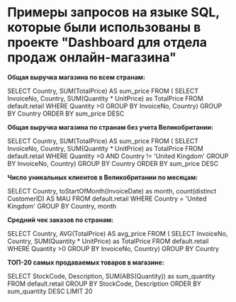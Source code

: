 # Примеры запросов на языке SQL, которые были использованы в проекте "Dashboard для отдела продаж онлайн-магазина"

**Общая выручка магазина по всем странам:**

SELECT
    Country,
    SUM(TotalPrice) AS sum_price
FROM (
    SELECT
    InvoiceNo,
    Country,
    SUM(Quantity * UnitPrice) as TotalPrice
    FROM default.retail
    WHERE Quantity >0
    GROUP BY InvoiceNo, Country)
GROUP BY Country
ORDER BY sum_price DESC

**Общая выручка магазина по странам без учета Великобритании:**

SELECT
    Country,
    SUM(TotalPrice) AS sum_price
FROM (
    SELECT
    InvoiceNo,
    Country,
    SUM(Quantity * UnitPrice) as TotalPrice
    FROM default.retail
    WHERE Quantity >0 AND Country != 'United Kingdom'
    GROUP BY InvoiceNo, Country)
GROUP BY Country
ORDER BY sum_price DESC

**Число уникальных клиентов в Великобритании по месяцам:**

SELECT
    Country,
    toStartOfMonth(InvoiceDate) as month,
    count(distinct CustomerID) AS MAU
FROM default.retail
WHERE Country = 'United Kingdom'
GROUP BY
    Country, month

**Средний чек заказов по странам:**

SELECT
    Country,
    AVG(TotalPrice) AS avg_price
FROM (
    SELECT
    InvoiceNo,
    Country,
    SUM(Quantity * UnitPrice) as TotalPrice
    FROM default.retail
    WHERE Quantity >0
    GROUP BY InvoiceNo, Country)
GROUP BY Country

**ТОП-20 самых продаваемых товаров в магазине:**

SELECT StockCode, Description, SUM(ABS(Quantity)) as sum_quantity
FROM default.retail
GROUP BY StockCode, Description
ORDER BY sum_quantity DESC
LIMIT 20
